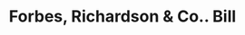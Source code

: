 ---
doi: 10.7916/D8K08G95
date_other: '1860'
date_other_textual: 1860-1869
form: printed ephemera
genre:
- Invoices
name:
- Forbes, Richardson & Co.
object_in_context_url: https://biggert.cul.columbia.edu/items/view/ave_biggert_00380
subject_hierarchical_geographic:
- Boston, Massachusetts, United States
subject_name:
- Forbes, Richardson & Co.
title: Forbes, Richardson & Co.. Bill
sort_title: Forbes, Richardson & Co.. Bill
call_number: ave_biggert_00380
coordinates:
- 42.35805555555556,-71.06361111111111
pid: ave_biggert_00380
identifiers: ave_biggert_00380
thumbnail: https://derivativo-1.library.columbia.edu/iiif/2/ldpd:344088/full/!256,256/0/native.jpg
permalink: "/biggert/ave_biggert_00380/"
layout: iiif-image-page
---